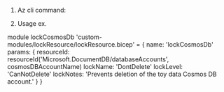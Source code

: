 1. Az cli command:


2. Usage ex.

module lockCosmosDb 'custom-modules/lockResource/lockResource.bicep' = {
  name: 'lockCosmosDb'
  params: {
    resourceId: resourceId('Microsoft.DocumentDB/databaseAccounts', cosmosDBAccountName)
    lockName: 'DontDelete'
    lockLevel: 'CanNotDelete'
    lockNotes: 'Prevents deletion of the toy data Cosmos DB account.'
  }
}